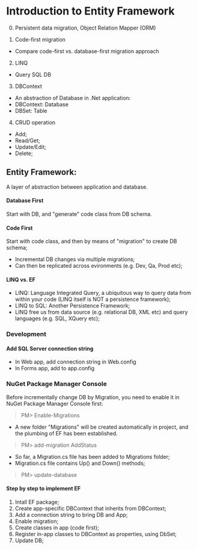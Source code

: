 # Introduction to Entity Framework
0. Persistent data migration, Object Relation Mapper (ORM)

1. Code-first migration
- Compare code-first vs. database-first migration approach

2. LINQ
- Query SQL DB

3. DBContext
- An abstraction of Database in .Net application:
- DBContext: Database
- DBSet: Table

4. CRUD operation
- Add;
- Read/Get;
- Update/Edit;
- Delete;

## Entity Framework:
A layer of abstraction between application and database.

#### Database First
Start with DB, and "generate" code class from DB schema.

#### Code First
Start with code class, and then by means of "migration" to create DB schema;
- Incremental DB changes via multiple migrations;
- Can then be replicated across evironments (e.g. Dev, Qa, Prod etc);

#### LINQ vs. EF
- LINQ: Language Integrated Query, a ubiquitous way to query data from within your code (LINQ itself is NOT a persistence framework);
- LINQ to SQL: Another Persistence Framework;
- LINQ free us from data source (e.g. relational DB, XML etc) and query languages (e.g. SQL, XQuery etc);

### Development
#### Add SQL Server connection string
- In Web app, add connection string in Web.config
- In Forms app, add to app.config

### NuGet Package Manager Console 
Before incrementally change DB by Migration, you need to enable it in NuGet Package Manager Console first:
> PM> Enable-Migrations

* A new folder "Migrations" will be created automatically in project, and the plumbing of EF has been established.

> PM> add-migration AddStatus
* So far, a Migration.cs file has been added to Migrations folder;
* Migration.cs file contains Up() and Down() methods;

> PM> update-database

#### Step by step to implement EF
1. Intall EF package;
2. Create app-specific DBContext that inherits from DBContext;
3. Add a connection string to bring DB and App;
4. Enable migration;
5. Create classes in app (code first);
6. Register in-app classes to DBContext as properties, using DbSet<T>;
7. Update DB;
